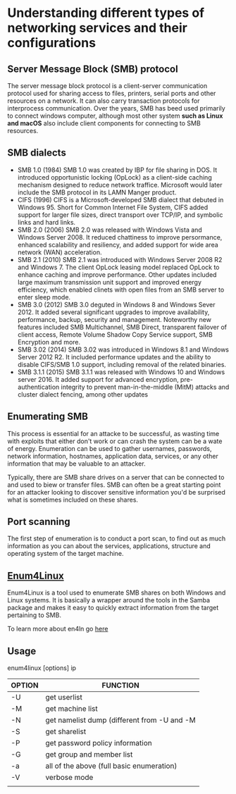 # Understanding different types of networking services and their configurations

## Server Message Block (SMB) protocol

The server message block protocol is a client-server communication protocol used for sharing access to files, printers, serial ports and other resources on a network. It can also carry transaction protocols for interprocess communication. Over the years, SMB has beed used primarily to connect windows computer, although most other system **such as Linux and macOS** also include client components for connecting to SMB resources.

## SMB dialects
- SMB 1.0 (1984) SMB 1.0 was created by IBP for file sharing in DOS. It introduced opportunistic locking (OpLock) as a client-side caching mechanism designed to reduce network traffice. Microsoft would later include the SMB protocol in its LAMN Manger product. 
- CIFS (1996) CIFS is a Microsoft-developed SMB dialect that debuted in Windows 95. Short for Common Internet File System, CIFS added support for larger file sizes, direct transport over TCP/IP, and symbolic links and hard links.
- SMB 2.0 (2006) SMB 2.0 was released with Windows Vista and Windows Server 2008. It reduced chattiness to improve persormance, enhanced scalability and resiliency, and added support for wide area network (WAN) acceleration.
- SMB 2.1 (2010) SMB 2.1 was introduced with Windows Server 2008 R2 and Windows 7. The client OpLock leasing model replaced OpLock to enhance caching and improve performance. Other updates included large maximum transmission unit support and improved energy efficiency, which enabled clinets with open files from an SMB server to enter sleep mode.
- SMB 3.0 (2012) SMB 3.0 deguted in Windows 8 and Windows Sever 2012. It added several significant upgrades to improve availability, performance, backup, security and management. Noteworthy new features included SMB Multichannel, SMB Direct, transparent failover of client access, Remote Volume Shadow Copy Service support, SMB Encryption and more.
- SMB 3.02 (2014) SMB 3.02 was introduced in Windows 8.1 and Windows Server 2012 R2. It included performance updates and the ability to disable CIFS/SMB 1.0 support, including removal of the related binaries.
- SMB 3.1.1 (2015) SMB 3.1.1 was released with Windows 10 and Windows server 2016. It added support for advanced encryption, pre-authentication integrity to prevent man-in-the-middle (MitM) attacks and cluster dialect fencing, among other updates

## Enumerating SMB

This process is essential for an attacke to be successful, as wasting time with exploits that either don't work or can crash the system can be a wate of energy. Enumeration can be used to gather usernames, passwords, network information, hostnames, application data, services, or any other information that may be valuable to an attacker.

Typically, there are SMB share drives on a server that can be connected to and used to biew or transfer files. SMB can often be a great starting point for an attacker looking to discover sensitive information you'd be surprised what is sometimes included on these shares.

## Port scanning
The first step of enumeration is to conduct a port scan, to find out as much information as you can about the services, applications, structure and operating system of the target machine.

## [Enum4Linux](https://github.com/CiscoCXSecurity/enum4linux) 

Enum4Linux is a tool used to enumerate SMB shares on both Windows and Linux systems. It is basically a wrapper around the tools in the Samba package and makes it easy to quickly extract information from the target pertaining to SMB.

To learn more about en4ln go [here](https://labs.portcullis.co.uk/tools/enum4linux/)

## Usage

enum4linux [options] ip

|OPTION|FUNCTION|
|---|---|
|-U|get userlist|
|-M|get machine list|
|-N|get namelist dump (different from -U and -M|
|-S|get sharelist|
|-P|get password policy information|
|-G|get group and member list|
|-a|all of the above (full basic enumeration)|
|-V|verbose mode|
|||

